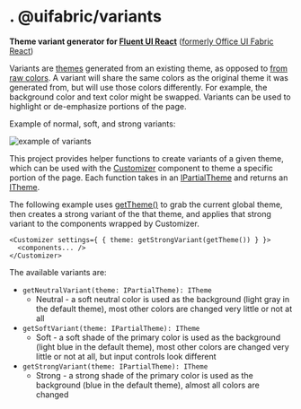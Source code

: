 # . @uifabric/variants

**Theme variant generator for [Fluent UI React](https://developer.microsoft.com/en-us/fluentui)**
([formerly Office UI Fabric React](https://developer.microsoft.com/en-us/office/blogs/ui-fabric-is-evolving-into-fluent-ui/))

Variants are [themes](https://github.com/microsoft/fluentui/wiki/Theming) generated from an existing theme, as opposed to [from raw colors](https://developer.microsoft.com/en-us/fluentui#/styles/themegenerator). A variant will share the same colors as the original theme it was generated from, but will use those colors differently. For example, the background color and text color might be swapped. Variants can be used to highlight or de-emphasize portions of the page.

Example of normal, soft, and strong variants:

![example of variants](https://github.com/microsoft/fluentui/blob/master/packages/variants/example.png)

This project provides helper functions to create variants of a given theme, which can be used with the [Customizer](https://github.com/microsoft/fluentui/blob/master/packages/utilities/src/Customizer.tsx) component to theme a specific portion of the page. Each function takes in an [IPartialTheme](https://github.com/microsoft/fluentui/blob/master/packages/styling/src/interfaces/ITheme.ts) and returns an [ITheme](https://github.com/microsoft/fluentui/blob/master/packages/styling/src/interfaces/ITheme.ts).

The following example uses [getTheme()](https://github.com/microsoft/fluentui/blob/master/packages/styling/src/styles/theme.ts) to grab the current global theme, then creates a strong variant of the that theme, and applies that strong variant to the components wrapped by Customizer.

```
<Customizer settings={ { theme: getStrongVariant(getTheme()) } }>
  <components... />
</Customizer>
```

The available variants are:

- `getNeutralVariant(theme: IPartialTheme): ITheme`
  - Neutral - a soft neutral color is used as the background (light gray in the default theme), most other colors are changed very little or not at all
- `getSoftVariant(theme: IPartialTheme): ITheme`
  - Soft - a soft shade of the primary color is used as the background (light blue in the default theme), most other colors are changed very little or not at all, but input controls look different
- `getStrongVariant(theme: IPartialTheme): ITheme`
  - Strong - a strong shade of the primary color is used as the background (blue in the default theme), almost all colors are changed
